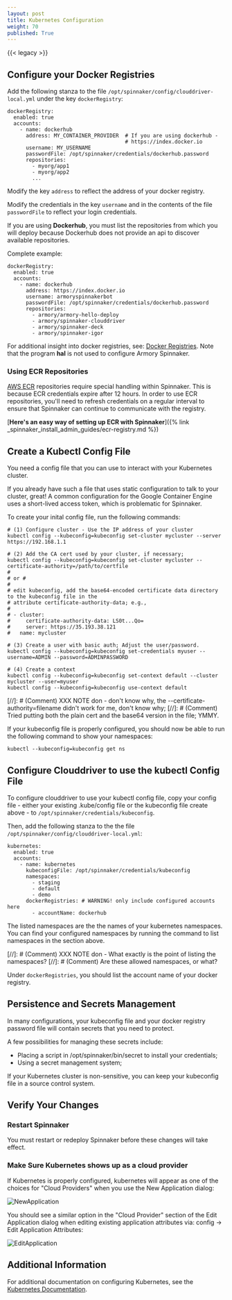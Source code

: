 ```yaml
---
layout: post
title: Kubernetes Configuration
weight: 70
published: True
---
```


{{< legacy >}}

## Configure your Docker Registries

Add the following stanza to the file `/opt/spinnaker/config/clouddriver-local.yml` under
the key `dockerRegistry`:
```
dockerRegistry:
  enabled: true
  accounts:
    - name: dockerhub
      address: MY_CONTAINER_PROVIDER  # If you are using dockerhub -
                                      # https://index.docker.io
      username: MY_USERNAME
      passwordFile: /opt/spinnaker/credentials/dockerhub.password
      repositories:
        - myorg/app1
        - myorg/app2
        ...
```
Modify the key `address` to reflect the address of your docker registry.

Modify the credentials in the key `username` and in the contents of the file `passwordFile` to reflect your login credentials.

If you are using **Dockerhub**, you must list the repositories from which you will deploy because
Dockerhub does not provide an api to discover available repositories.

Complete example:
```
dockerRegistry:
  enabled: true
  accounts:
    - name: dockerhub
      address: https://index.docker.io
      username: armoryspinnakerbot
      passwordFile: /opt/spinnaker/credentials/dockerhub.password
      repositories:
        - armory/armory-hello-deploy
        - armory/spinnaker-clouddriver
        - armory/spinnaker-deck
        - armory/spinnaker-igor
```

For additional insight into docker registries, see: [Docker Registries](https://www.spinnaker.io/setup/providers/docker-registry/).
Note that the program **hal** is not used to configure Armory Spinnaker.

### Using ECR Repositories

[AWS ECR](https://aws.amazon.com/ecr/) repositories require special handling within Spinnaker. This is because ECR credentials expire after 12 hours.
In order to use ECR repositories, you'll need to refresh credentials on a regular interval to ensure that Spinnaker can continue to communicate with the registry.


[**Here's an easy way of setting up ECR with Spinnaker**]({% link _spinnaker_install_admin_guides/ecr-registry.md %})

## Create a Kubectl Config File

You need a config file that you can use to interact with your Kubernetes cluster.

If you already have such a file that uses static configuration to talk
to your cluster, great! A common configuration for the Google Container Engine uses a short-lived access token, which
is problematic for Spinnaker.

To create your inital config file, run the following commands:
```
# (1) Configure cluster - Use the IP address of your cluster
kubectl config --kubeconfig=kubeconfig set-cluster mycluster --server https://192.168.1.1

# (2) Add the CA cert used by your cluster, if necessary;
kubectl config --kubeconfig=kubeconfig set-cluster mycluster --certificate-authority=/path/to/certfile
#
# or #
#
# edit kubeconfig, add the base64-encoded certificate data directory to the kubeconfig file in the
# attribute certificate-authority-data; e.g.,
#
# - cluster:
#     certificate-authority-data: LS0t...Qo=
#     server: https://35.193.38.121
#   name: mycluster

# (3) Create a user with basic auth; Adjust the user/password.
kubectl config --kubeconfig=kubeconfig set-credentials myuser --username=ADMIN --password=ADMINPASSWORD

# (4) Create a context
kubectl config --kubeconfig=kubeconfig set-context default --cluster mycluster --user=myuser
kubectl config --kubeconfig=kubeconfig use-context default
```

[//]: # (Comment) XXX NOTE don - don't know why, the --certificate-authority=filename didn't work for me, don't know why;
[//]: # (Comment) Tried putting both the plain cert and the base64 version in the file; YMMY.

If your kubeconfig file is properly configured, you should now be able to run the following command
to show your namespaces:
```
kubectl --kubeconfig=kubeconfig get ns
```

## Configure Clouddriver to use the kubectl Config File

To configure clouddriver to use your  kubectl config file,
copy your config file - either your existing .kube/config file or the kubeconfig file create above - to
`/opt/spinnaker/credentials/kubeconfig`.

Then, add the following stanza to the the file `/opt/spinnaker/config/clouddriver-local.yml`:

```
kubernetes:
  enabled: true
  accounts:
    - name: kubernetes
      kubeconfigFile: /opt/spinnaker/credentials/kubeconfig
      namespaces:
        - staging
        - default
        - demo
      dockerRegistries: # WARNING! only include configured accounts here
        - accountName: dockerhub
```
The listed namespaces are the the names of your kubernetes namespaces. You can find your configured
namespaces by running the command to list namespaces in the section above.

[//]: # (Comment) XXX NOTE don - What exactly is the point of listing the namespaces?
[//]: # (Comment) Are these allowed namespaces, or what?

Under `dockerRegistries`, you should list the account name of your docker registry.

## Persistence and Secrets Management

In many configurations, your kubeconfig file and your docker registry password file will contain
secrets that you need to protect.

A few possibilities for managing these secrets include:
* Placing a script in /opt/spinnaker/bin/secret to install your credentials;
* Using a secret management system;

If your Kubernetes cluster is non-sensitive, you can keep your kubeconfig file in a source control system.

## Verify Your Changes

### Restart Spinnaker

You must restart or redeploy Spinnaker before these changes will take effect.

### Make Sure Kubernetes shows up as a cloud provider

If Kubernetes is properly configured, kubernetes will appear as one of the choices for "Cloud Providers" when you use
the New Application dialog:

![NewApplication](/images/kubernetes-newapplication.png)

You should see a similar option in the "Cloud Provider" section of the Edit Application dialog when editing existing application attributes via: config -> Edit Application Attributes:

![EditApplication](/images/kubernetes-editapplication.png)


## Additional Information

For additional documentation on configuring Kubernetes, see the [Kubernetes Documentation](https://kubernetes.io/docs/tasks/access-application-cluster/configure-access-multiple-clusters/).
